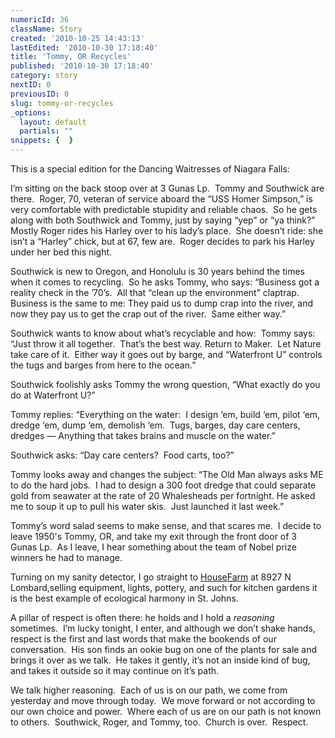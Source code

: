 ```yaml
---
numericId: 36
className: Story
created: '2010-10-25 14:43:13'
lastEdited: '2010-10-30 17:18:40'
title: 'Tommy, OR Recycles'
published: '2010-10-30 17:18:40'
category: story
nextID: 0
previousID: 0
slug: tommy-or-recycles
_options:
  layout: default
  partials: ""
snippets: {  }
---
```

This is a special edition for the Dancing Waitresses of Niagara Falls:

  
I&rsquo;m sitting on the back stoop over at 3 Gunas Lp.&nbsp; Tommy and Southwick are there.&nbsp; Roger, 70, veteran of service aboard the &ldquo;USS Homer Simpson,&rdquo; is very comfortable with predictable stupidity and reliable chaos.&nbsp; So he gets along with both Southwick and Tommy, just by saying &ldquo;yep&rdquo; or &ldquo;ya think?&rdquo; Mostly Roger rides his Harley over to his lady&rsquo;s place.&nbsp; She doesn&rsquo;t ride: she isn&rsquo;t a &ldquo;Harley&rdquo; chick, but at 67, few are.&nbsp; Roger decides to park his Harley under her bed this night.

Southwick is new to Oregon, and Honolulu is 30 years behind the times when it comes to recycling.&nbsp; So he asks Tommy, who says: &ldquo;Business got a reality check in the &rsquo;70&rsquo;s.&nbsp; All that &ldquo;clean up the environment&rdquo; claptrap.&nbsp; Business is the same to me: They paid us to dump crap into the river, and now they pay us to get the crap out of the river.&nbsp; Same either way.&rdquo;

Southwick wants to know about what&rsquo;s recyclable and how:&nbsp; Tommy says: &ldquo;Just throw it all together.&nbsp; That&rsquo;s the best way. Return to Maker.&nbsp; Let Nature take care of it.&nbsp; Either way it goes out by barge, and &ldquo;Waterfront U&rdquo; controls the tugs and barges from here to the ocean.&rdquo;

Southwick foolishly asks Tommy the wrong question, &ldquo;What exactly do you do at Waterfront U?&rdquo;

Tommy replies: &ldquo;Everything on the water:&nbsp; I design &lsquo;em, build &lsquo;em, pilot &lsquo;em, dredge &lsquo;em, dump &lsquo;em, demolish &lsquo;em.&nbsp; Tugs, barges, day care centers, dredges &mdash; Anything that takes brains and muscle on the water.&rdquo;

Southwick asks: &ldquo;Day care centers?&nbsp; Food carts, too?&rdquo;

Tommy looks away and changes the subject: &ldquo;The Old Man always asks ME to do the hard jobs.&nbsp; I had to design a 300 foot dredge that could separate gold from seawater at the rate of 20 Whalesheads per fortnight. He asked me to soup it up to pull his water skis.&nbsp; Just launched it last week.&rdquo;

Tommy&rsquo;s word salad seems to make sense, and that scares me.&nbsp; I decide to leave 1950's Tommy, OR, and take my exit through the front door of 3 Gunas Lp.&nbsp; As I leave, I hear something about the team of Nobel prize winners he had to manage.

Turning on my sanity detector, I go straight to&nbsp;[HouseFarm][0]&nbsp;at 8927 N Lombard,selling equipment, lights, pottery, and such for kitchen gardens it is&nbsp;the best example of ecological harmony in St. Johns.

A pillar of respect is often there: he holds and I hold a _reasoning_ sometimes.&nbsp; I&rsquo;m lucky tonight, I enter, and although we don&rsquo;t shake hands, respect is the first and last words that make the bookends of our conversation.&nbsp; His son finds an ookie bug on one of the plants for sale and brings it over as we talk.&nbsp; He takes it gently, it&rsquo;s not an inside kind of bug, and takes it outside so it may continue on it&rsquo;s path.

We talk higher reasoning.&nbsp; Each of us is on our path, we come from yesterday and move through today.&nbsp; We move forward or not according to our own choice and power.&nbsp; Where each of us are on our path is not known to others.&nbsp; Southwick, Roger, and Tommy, too.&nbsp; Church is over.&nbsp; Respect.



[0]: http://www.housefarmoregon.com